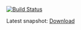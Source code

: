 [![Build Status](https://github.com/freemint/hypview/actions/workflows/build.yml/badge.svg?branch=master)](https://github.com/freemint/hypview/actions) 

Latest snapshot: [Download](https://tho-otto.de/snapshots/hypview/)
